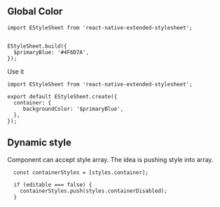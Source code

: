 ## Global Color

```
import EStyleSheet from 'react-native-extended-stylesheet';


EStyleSheet.build({
  $primaryBlue: '#4F6D7A',
});
```
Use it
```
import EStyleSheet from 'react-native-extended-stylesheet';

export default EStyleSheet.create({
  container: {
     backgroundColor: '$primaryBlue',
  },
});
```

## Dynamic style
Component can accept style array. The idea is pushing style into array.
```
  const containerStyles = [styles.container];

  if (editable === false) {
    containerStyles.push(styles.containerDisabled);
  }
```